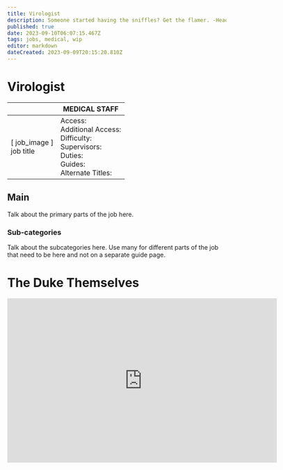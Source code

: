 ```yaml
---
title: Virologist
description: Someone started having the sniffles? Get the flamer. -Head of Security
published: true
date: 2023-09-10T06:07:15.467Z
tags: jobs, medical, wip
editor: markdown
dateCreated: 2023-09-09T20:15:20.810Z
---
```


# Virologist

|                             | MEDICAL STAFF                                                                                   |
|-----------------------------|----------------------------------------------------------------------------------------------|
| \[ job_image ]<br>job title | Access:<br>Additional Access:<br>Difficulty:<br>Supervisors:<br>Duties:<br>Guides:<br>Alternate Titles: |

## Main 
Talk about the primary parts of the job here.


### Sub-categories
Talk about the subcategories here. Use many for different parts of the job that need to be here and not on a separate guide page.

# The Duke Themselves
<iframe src="https://player.twitch.tv/?channel=thedukeofook&parent=wiki.monkestation.com" frameborder="0" allowfullscreen="true" scrolling="no" height="378" width="620"></iframe>